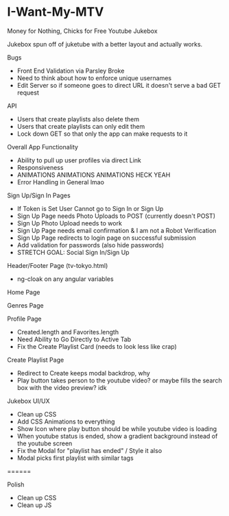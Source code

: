 # I-Want-My-MTV
Money for Nothing, Chicks for Free Youtube Jukebox

Jukebox spun off of juketube with a better layout and actually works.

Bugs 
- Front End Validation via Parsley Broke
- Need to think about how to enforce unique usernames
- Edit Server so if someone goes to direct URL it doesn't serve a bad GET request

API 
- Users that create playlists also delete them
- Users that create playlists can only edit them
- Lock down GET so that only the app can make requests to it

Overall App Functionality
- Ability to pull up user profiles via direct Link
- Responsiveness
- ANIMATIONS ANIMATIONS ANIMATIONS HECK YEAH
- Error Handling in General lmao

Sign Up/Sign In Pages 
- If Token is Set User Cannot go to Sign In or Sign Up
- Sign Up Page needs Photo Uploads to POST (currently doesn't POST)
- Sign Up Photo Upload needs to work
- Sign Up Page needs email confirmation & I am not a Robot Verification
- Sign Up Page redirects to login page on successful submission
- Add validation for passwords (also hide passwords)
- STRETCH GOAL: Social Sign In/Sign Up

Header/Footer Page (tv-tokyo.html)
- ng-cloak on any angular variables

Home Page

Genres Page 

Profile Page 
- Created.length and Favorites.length
- Need Ability to Go Directly to Active Tab
- Fix the Create Playlist Card (needs to look less like crap)

Create Playlist Page
- Redirect to Create keeps modal backdrop, why
- Play button takes person to the youtube video? or maybe fills the search box with the video preview? idk

Jukebox UI/UX
- Clean up CSS
- Add CSS Animations to everything
- Show Icon where play button should be while youtube video is loading
- When youtube status is ended, show a gradient background instead of the youtube screen
- Fix the Modal for "playlist has ended" / Style it also
- Modal picks first playlist with similar tags

======

Polish
- Clean up CSS
- Clean up JS

